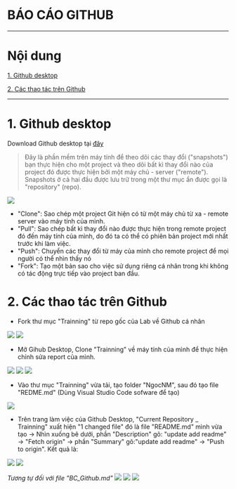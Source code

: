 # **BÁO CÁO GITHUB**

---
# **Nội dung**
[1. Github desktop](#1)

[2. Các thao tác trên Github](#2)

---
<a name="1"></a>
# **1. Github desktop**
Download Github desktop tại [đây](https://desktop.github.com/)

> Đây là phần mềm trên máy tính để theo dõi các thay đổi ("snapshots") bạn thực hiện cho một project và theo dõi bất kì thay đổi nào của project đó được thực hiện bởi một máy chủ - server ("remote"). Snapshots ở cả hai đầu được lưu trữ trong một thư mục ẩn được gọi là "repository" (repo).

<img src="http://2.pik.vn/201808bb766a-01d3-45dd-ac9c-9c3909becc45.jpg">

- "Clone": Sao chép một project Git hiện có từ một máy chủ từ xa - remote server vào máy tính của mình.
- "Pull": Sao chép bất kì thay đổi nào được thực hiện trong remote project đó đến máy tính của mình, do đó ta có thể có phiên bản project mới nhất trước khi làm việc.
- "Push": Chuyển các thay đổi từ máy của mình cho remote project để mọi người có thể nhìn thấy nó
- "Fork": Tạo một bản sao cho việc sử dụng riêng cá nhân trong khi không có tác động trực tiếp vào project ban đầu.

<a name="2"></a>
# **2. Các thao tác trên Github**
- Fork thư mục "Trainning" từ repo gốc của Lab về Github cá nhân
<img src="http://2.pik.vn/2018f862db70-a949-448a-aace-0223bdddeab2.png">
<img src="http://2.pik.vn/20189b5b266f-4916-436a-996a-6c63968a4f58.png">

- Mở Gihub Desktop, Clone "Trainning" về máy tính của mình để thực hiện chỉnh sửa report của mình.
<img src="http://2.pik.vn/2018d23939ce-4f48-4b79-9732-63c4ca90b05e.png">
<img src="http://2.pik.vn/2018cd86b741-7290-4ac0-9ac8-34079456ce41.png">
<img src="http://2.pik.vn/201835411204-8f57-498c-8396-78237bdf3fa1.png">

- Vào thư mục "Trainning" vừa tải, tạo folder "NgocNM", sau đó tạo file "REDME.md" (Dùng Visual Studio Code sofware để tạo)
<img src="http://2.pik.vn/2018c6017464-d365-4ef8-98f6-574f0f465e3a.png"> 

- Trên trang làm việc của Github Desktop, "Current Repository _ Trainning" xuất hiện "1 changed file" đó là file "README.md" mình vừa tạo -> Nhìn xuống bê dưới, phần "Description" gõ: "update add readme" -> "Fetch origin" -> phần "Summary" gõ:"update add readme" -> "Push to origin". Kết quả là:
<img src="http://2.pik.vn/2018c1e46109-efa0-4b52-9eb2-dbead16cf7fe.png">
<img src="http://2.pik.vn/2018f6318abd-ead8-41ed-a82d-852c76bde9fb.png">

*Tương tự đối với file "BC_Github.md"*
<img src="http://2.pik.vn/201818ac82c3-18a6-4f10-b794-149a56d0b272.png">
<img src="http://2.pik.vn/201833175a1b-0625-42ca-b0a2-4e87bc867a66.png">
<img src="http://2.pik.vn/2018aee54daa-d795-49a0-b7f1-9cce542d9697.png">





